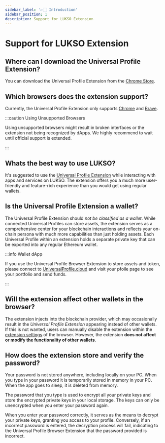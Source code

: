```yaml
---
sidebar_label: '👉🏻 Introduction'
sidebar_position: 1
description: Support for LUKSO Extension
---
```


# Support for LUKSO Extension

## Where can I download the Universal Profile Extension?

You can download the Universal Profile Extension from the [Chrome Store](https://chromewebstore.google.com/detail/universal-profiles/abpickdkkbnbcoepogfhkhennhfhehfn?pli=1).

## Which browsers does the extension support?

Currently, the Universal Profile Extension only supports [Chrome](https://www.google.com/intl/en/chrome) and [Brave](https://brave.com/).

:::caution Using Unsupported Browsers

Using unsupported browsers might result in broken interfaces or the extension not being recognized by dApps. We highly recommend to wait until official support is extended.

:::

## Whats the best way to use LUKSO?

It's suggested to use the [Universal Profile Extension](https://docs.lukso.tech/install-up-browser-extension) while interacting with apps and services on LUKSO. The extension offers you a much more user-friendly and feature-rich experience than you would get using regular wallets.

## Is the Universal Profile Extension a wallet?

The Universal Profile Extension should _not be classified as a wallet_. While connected Universal Profiles can store assets, the extension serves as a comprehensive center for your blockchain interactions and reflects your on-chain persona with much more capabilities than just holding assets. Each Universal Profile within an extension holds a separate private key that can be exported into any regular Ethereum wallet.

:::info Wallet dApp

If you use the Universal Profile Browser Extension to store assets and token, please connect to [UniversalProfile.cloud](https://universalprofile.cloud/) and visit your pfoile page to see your portfolio and send funds.

:::

## Will the extension affect other wallets in the browser?

The extension injects into the blockchain provider, which may occasionally result in the _Universal Profile Extension_ appearing instead of other wallets. If this is not wanted, users can manually disable the extension within the [extension settings](https://support.google.com/chrome_webstore/answer/2664769?hl=en) of the browser. However, the extension **does not affect or modify the functionality of other wallets**.

## How does the extension store and verify the password?

Your password is not stored anywhere, including locally on your PC. When you type in your password it is temporarily stored in memory in your PC. When the app goes to sleep, it is deleted from memory.

The password that you type is used to encrypt all your private keys and store the encrypted private keys in your local storage. The keys can only be unencrypted when you enter your password again.

When you enter your password correctly, it serves as the means to decrypt your private keys, granting you access to your profile. Conversely, if an incorrect password is entered, the decryption process will fail, indicating to the Universal Profile Browser Extension that the password provided is incorrect.

